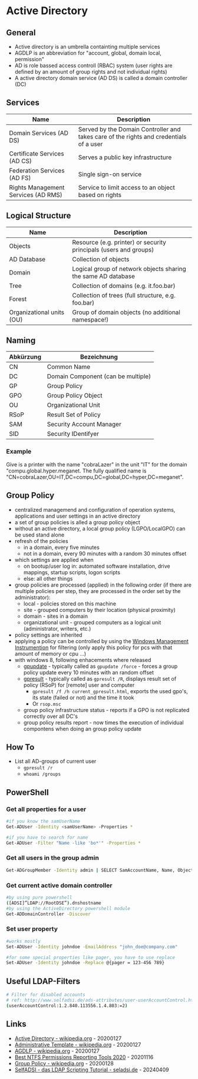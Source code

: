 # Active Directory

## General

* Active directory is an umbrella containting multiple services
* AGDLP is an abbreviation for "account, global, domain local, permission"
* AD is role bassed access controll (RBAC) system (user rights are defined by an amount of group rights and not individual rights)
* A active directory domain service (AD DS) is called a domain controller (DC)

## Services

| Name | Description |
| --- | --- |
| Domain Services (AD DS) | Served by the Domain Controller and takes care of the rights and credentials of a user |
| Certificate Services (AD CS) | Serves a public key infrastructure |
| Federation Services (AD FS) | Single sign-on service |
| Rights Management Services (AD RMS) | Service to limit access to an object based on rights |

## Logical Structure

| Name | Description |
| --- | --- |
| Objects | Resource (e.g. printer) or security principals (users and groups) |
| AD Database | Collection of objects |
| Domain | Logical group of network objects sharing the same AD database |
| Tree | Collection of domains (e.g. it.foo.bar) |
| Forest | Collection of trees (full structure, e.g. foo.bar) |
| Organizational units (OU) | Group of domain objects (no additional namespace!) |

## Naming

| Abkürzung | Bezeichnung |
| --- | --- |
| CN | Common Name |
| DC | Domain Component (can be multiple) |
| GP | Group Policy |
| GPO | Group Policy Object |
| OU | Organizational Unit |
| RSoP | Result Set of Policy |
| SAM | Security Account Manager |
| SID | Security IDentifyer |

### Example

Give is a printer with the name "cobraLazer" in the unit "IT" for the domain "compu.global.hyper.meganet.
The fully qualified name is "CN=cobraLazer,OU=IT,DC=compu,DC=global,DC=hyper,DC=meganet".

## Group Policy

* centralized managemend and configuration of operation systems, applications and user settings in an active directory
* a set of group policies is alled a group policy object
* without an active directory, a local group policy (LGPO/LocalGPO) can be used stand alone
* refresh of the policies
    * in a domain, every five minutes
    * not in a domain, every 90 minutes with a random 30 minutes offset
* which settings are applied when
    * on bootup/user log in: automated software installation, drive mappings, startup scripts, logon scripts
    * else: all other things
* group policies are processed (applied) in the following order (if there are multiple policies per step, they are processed in the order set by the administrator):
    * local - policies stored on this machine
    * site - grouped computers by their location (physical proximity)
    * domain - sites in a domain
    * organizational unit - grouped computers as a logical unit (administrator, writers, etc.)
* policy settings are inherited
* applying a policy can be controlled by using the [Windows Management Instrumention](https://en.wikipedia.org/wiki/Windows_Management_Instrumentation) for filtering (only apply this policy for pcs with that amount of memory or cpu ...)
* with windows 8, following enhacements where released
    * [gpupdate](https://docs.microsoft.com/en-us/windows-server/administration/windows-commands/gpupdate) - typically called as `gpupdate /force` - forces a group policy update every 10 minutes with an random offset
    * [gpresult](https://docs.microsoft.com/en-us/windows-server/administration/windows-commands/gpresult) - typically called as `gpresult /R`, displays result set of policy (RSoP) for [remote] user and computer
        * `gpresult /f /h current_gpresult.html`, exports the used gpo's, its state (failed or not) and the time it took
        * Or `rsop.msc`
    * group policy infrastructure status - reports if a GPO is not replicated correctly over all DC's
    * group policy results report - now times the execution of individual compontens when doing an group policy update

## How To

* List all AD-groups of current user
	* `gpresult /r`
	* `whoami /groups`

## PowerShell

### Get all properties for a user

```bash
#if you know the samUserName
Get-ADUser -Identity <samUserName> -Properties *

#if you have to search for name
Get-ADUser -Filter "Name -like 'bo*'" -Properties *
```

### Get all users in the group admin

```bash
Get-ADGroupMember -Identity admin | SELECT SamAccountName, Name, ObjectClass
```

### Get current active domain controller

```bash
#by using pure powershell
([ADSI]”LDAP://RootDSE”).dnshostname
#by using the ActiveDirectory powershell module
Get-ADDomainController -Discover
```

### Set user property

```bash
#works mostly
Set-ADUser -Identity johndoe -EmailAddress "john_doe@company.com"

#for some special properties like pager, you have to use replace
Set-ADUser -Identity johndoe -Replace @{pager = 123-456 789}
```

## Useful LDAP-Filters

```bash
# Filter for disabled accounts
# ref: http://www.selfadsi.de/ads-attributes/user-userAccountControl.htm
(userAccountControl:1.2.840.113556.1.4.803:=2)
```


## Links

* [Active Directory - wikipedia.org](https://en.wikipedia.org/wiki/Active_Directory) - 20200127
* [Administrative Template - wikipedia.org](https://en.wikipedia.org/wiki/Administrative_Template) - 20200127
* [AGDLP - wikipedia.org](https://en.wikipedia.org/wiki/AGDLP) - 20200127
* [Best NTFS Permissions Reporting Tools 2020](https://www.dnsstuff.com/ntfs-folder-permissions-reporting-tools) - 20201116
* [Group Policy - wikipedia.org](https://en.wikipedia.org/wiki/Group_Policy) - 20200128
* [SelfADSI - das LDAP Scripting Tutorial -  seladsi.de](http://www.selfadsi.de) - 20240409
